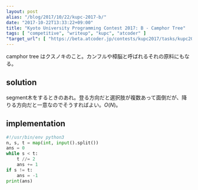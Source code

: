 ```yaml
---
layout: post
alias: "/blog/2017/10/22/kupc-2017-b/"
date: "2017-10-22T13:33:22+09:00"
title: "Kyoto University Programming Contest 2017: B - Camphor Tree"
tags: [ "competitive", "writeup", "kupc", "atcoder" ]
"target_url": [ "https://beta.atcoder.jp/contests/kupc2017/tasks/kupc2017_b" ]
---
```


camphor tree はクスノキのこと。カンフルや樟脳と呼ばれるそれの原料にもなる。

## solution

segment木をするときのあれ。登る方向だと選択肢が複数あって面倒だが、降りる方向だと一意なのでそうすればよい。$O(N)$。

## implementation

``` python
#!/usr/bin/env python3
n, s, t = map(int, input().split())
ans = 0
while s < t:
    t //= 2
    ans += 1
if s != t:
    ans = -1
print(ans)
```
